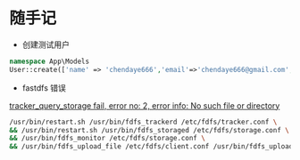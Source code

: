# 随手记

- 创建测试用户
```php
namespace App\Models
User::create(['name' => 'chendaye666','email'=>'chendaye666@gmail.com','mobile' => 15271834241,'password' => bcrypt('long')]);
```
- fastdfs 错误

[tracker_query_storage fail, error no: 2, error info: No such file or directory](https://blog.csdn.net/xyw591238/article/details/51487736)

```bash
/usr/bin/restart.sh /usr/bin/fdfs_trackerd /etc/fdfs/tracker.conf \
&& /usr/bin/restart.sh /usr/bin/fdfs_storaged /etc/fdfs/storage.conf \
&& /usr/bin/fdfs_monitor /etc/fdfs/storage.conf \
&& /usr/bin/fdfs_upload_file /etc/fdfs/client.conf /usr/bin/fdfs_upload_file
```
